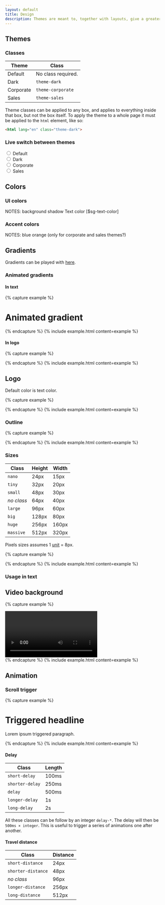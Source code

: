 ```yaml
---
layout: default
title: Design
description: Themes are meant to, together with layouts, give a greater sense of order while browsing around the site, by visually telling the user what section he is viewing.
---
```


## Themes

### Classes

| Theme     | Class              |
| --------- |--------------------|
| Default   | No class required. |
| Dark      | `theme-dark`       |  
| Corporate | `theme-corporate`  |
| Sales     | `theme-sales`      |



Theme classes can be applied to any box, and applies to everything inside that box, but not the box itself. To apply the theme to a whole page it must be applied to the `html` element, like so:

```html
<html lang="en" class="theme-dark">
```

### Live switch between themes

<div id="theme-switcher">

  <div class="custom-control custom-radio custom-control-inline">
    <input type="radio" id="theme-default" name="theme-class" class="custom-control-input" v-on:change="switchTheme('')">
    <label class="custom-control-label" for="theme-default">Default</label>
  </div>
  <div class="custom-control custom-radio custom-control-inline">
    <input type="radio" id="theme-dark" name="theme-class" class="custom-control-input" v-on:change="switchTheme('theme-dark')">
    <label class="custom-control-label" for="theme-dark">Dark</label>
  </div>
  <div class="custom-control custom-radio custom-control-inline">
    <input type="radio" id="theme-corporate" name="theme-class" class="custom-control-input" v-on:change="switchTheme('theme-corporate')">
    <label class="custom-control-label" for="theme-corporate">Corporate</label>
  </div>
  <div class="custom-control custom-radio custom-control-inline">
    <input type="radio" id="theme-sales" name="theme-class" class="custom-control-input" v-on:change="switchTheme('theme-sales')">
    <label class="custom-control-label" for="theme-sales">Sales</label>
  </div>

</div>


## Colors

### UI colors

NOTES:
background
shadow
Text color [$sg-text-color]


### Accent colors

NOTES:
blue
orange
(only for corporate and sales themes?)


## Gradients

<div class="docs-gradients-container">
  <div class="docs-gradient-item"><div class="docs-gradient docs-gradient-1"></div><div class="docs-color-codes"></div></div>
  <div class="docs-gradient-item"><div class="docs-gradient docs-gradient-2"></div><div class="docs-color-codes"></div></div>
  <div class="docs-gradient-item"><div class="docs-gradient docs-gradient-3"></div><div class="docs-color-codes"></div></div>
  <div class="docs-gradient-item"><div class="docs-gradient docs-gradient-4"></div><div class="docs-color-codes"></div></div>
  <div class="docs-gradient-item"><div class="docs-gradient docs-gradient-5"></div><div class="docs-color-codes"></div></div>
  <div class="docs-gradient-item"><div class="docs-gradient docs-gradient-6"></div><div class="docs-color-codes"></div></div>
  <div class="docs-gradient-item"><div class="docs-gradient docs-gradient-7"></div><div class="docs-color-codes"></div></div>
  <div class="docs-gradient-item"><div class="docs-gradient docs-gradient-8"></div><div class="docs-color-codes"></div></div>
</div>

Gradients can be played with [here](https://www.css-gradient.com/).

### Animated gradients

<div class="docs-gradients-container">
  <div class="docs-gradient-item">
    <div class="docs-gradient moving-gradient-bg"></div>
  </div>
</div>

#### In text

{% capture example %}
<h1 class="display-2 moving-gradient-bg">Animated gradient</h1>
{% endcapture %}
{% include example.html content=example %}

#### In logo

{% capture example %}
<div class="vecora logo huge outline center moving-gradient-bg"></div>
{% endcapture %}
{% include example.html content=example %}


## Logo

Default color is text color.

{% capture example %}
<div class="vecora logo"></div>
{% endcapture %}
{% include example.html content=example %}

### Outline

{% capture example %}
<div class="vecora logo outline"></div>
{% endcapture %}
{% include example.html content=example %}

### Sizes

| Class      | Height | Width |
| ---------- | ------ | ------|
| `nano`     |   24px |  15px |
| `tiny`     |   32px |  20px |
| `small`    |   48px |  30px |
| _no class_ |   64px |  40px |
| `large`    |   96px |  60px |
| `big`      |  128px |  80px |
| `huge`     |  256px | 160px |
| `massive`  |  512px | 320px |

Pixels sizes assumes 1 [unit](docs/introduction/#eight-point-grid) = 8px.

{% capture example %}
<div class="vecora logo huge center"></div>
{% endcapture %}
{% include example.html content=example %}

### Usage in text

## Video background

{% capture example %}
<div class="video-background">
  <video>
    <source src="waterfall.webm" type="video/webm">
    <source src="waterfall.mp4" type="video/mp4">
  </video>
  <div class="content"></div>
</div>
{% endcapture %}
{% include example.html content=example %}


## Animation

### Scroll trigger

{% capture example %}
<div data-scroll class="vecora">
  <h1 class="vecora animate left">Triggered headline</h1>
  <p class="vecora animate right delay">Lorem ipsum triggered paragraph.</p>
</div>
{% endcapture %}
{% include example.html content=example %}

#### Delay

| Class           | Length |
| --------------- | ------ |
| `short-delay`   |  100ms |
| `shorter-delay` |  250ms |
| `delay`         |  500ms |
| `longer-delay`  |     1s |
| `long-delay`    |     2s |

All these classes can be follow by an integer `delay-*`. The delay will then be `500ms × integer`. This is useful to trigger a series of animations one after another.

#### Travel distance

| Class              | Distance |
| ------------------ | -------- |
| `short-distance`   |     24px |
| `shorter-distance` |     48px |
| _no class_         |     96px |
| `longer-distance`  |    256px |
| `long-distance`    |    512px |

